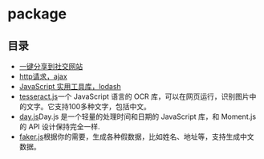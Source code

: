 # package

## 目录

- [一键分享到社交网站](share.md)
- [http请求，ajax](axios.md)
- [JavaScript 实用工具库，lodash](lodash.md)
- [tesseract.js](https://github.com/naptha/tesseract.js)一个 JavaScript 语言的 OCR 库，可以在网页运行，识别图片中的文字。它支持100多种文字，包括中文。
- [day.js](https://github.com/iamkun/dayjs/blob/dev/docs/zh-cn/README.zh-CN.md)Day.js 是一个轻量的处理时间和日期的 JavaScript 库，和 Moment.js 的 API 设计保持完全一样.
- [faker.js](https://github.com/Marak/faker.js)根据你的需要，生成各种假数据，比如姓名、地址等，支持生成中文数据。
